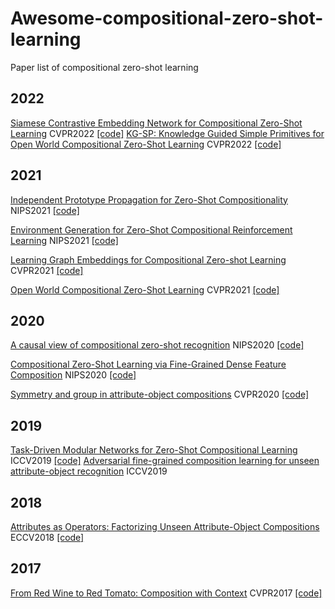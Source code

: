 # Awesome-compositional-zero-shot-learning
Paper list of compositional zero-shot learning

## 2022
[Siamese Contrastive Embedding Network for Compositional Zero-Shot Learning](https://openaccess.thecvf.com/content/CVPR2022/papers/Li_Siamese_Contrastive_Embedding_Network_for_Compositional_Zero-Shot_Learning_CVPR_2022_paper.pdf)  CVPR2022 [[code]](https://github.com/XDUxyLi/SCEN-master)
[KG-SP: Knowledge Guided Simple Primitives for Open World Compositional Zero-Shot Learning](https://openaccess.thecvf.com/content/CVPR2022/papers/Karthik_KG-SP_Knowledge_Guided_Simple_Primitives_for_Open_World_Compositional_Zero-Shot_CVPR_2022_paper.pdf) CVPR2022 [[code]](https://github.com/ExplainableML/KG-SP)


## 2021
[Independent Prototype Propagation for Zero-Shot Compositionality](https://arxiv.org/pdf/2106.00305.pdf) NIPS2021 [[code]](https://github.com/FrankRuis/protoprop)

[Environment Generation for Zero-Shot Compositional Reinforcement Learning](https://proceedings.neurips.cc/paper/2021/file/218344619d8fb95d504ccfa11804073f-Paper.pdf) NIPS2021 [[code]]()

[Learning Graph Embeddings for Compositional Zero-shot Learning](https://openaccess.thecvf.com/content/CVPR2021/papers/Naeem_Learning_Graph_Embeddings_for_Compositional_Zero-Shot_Learning_CVPR_2021_paper.pdf) CVPR2021 [[code]](https://github.com/ExplainableML/czsl)

[Open World Compositional Zero-Shot Learning](https://openaccess.thecvf.com/content/CVPR2021/papers/Mancini_Open_World_Compositional_Zero-Shot_Learning_CVPR_2021_paper.pdf) CVPR2021 [[code]](https://github.com/ExplainableML/czsl)

## 2020
[A causal view of compositional zero-shot recognition](https://arxiv.org/pdf/2006.14610.pdf) NIPS2020 [[code]](https://github.com/nv-research-israel/causal_comp)

[Compositional Zero-Shot Learning via Fine-Grained Dense Feature Composition](https://khoury.neu.edu/home/eelhami/publications/neurips20_CompositionZSL.pdf) NIPS2020 [[code]](https://github.com/hbdat/neurIPS20_CompositionZSL)

[Symmetry and group in attribute-object compositions](https://openaccess.thecvf.com/content_CVPR_2020/papers/Li_Symmetry_and_Group_in_Attribute-Object_Compositions_CVPR_2020_paper.pdf) CVPR2020 [[code]](https://github.com/DirtyHarryLYL/SymNet)

## 2019
[Task-Driven Modular Networks for Zero-Shot Compositional Learning](https://arxiv.org/pdf/1905.05908.pdf) ICCV2019 [[code]](https://github.com/facebookresearch/taskmodularnets)
[Adversarial fine-grained composition learning for unseen attribute-object recognition](https://openaccess.thecvf.com/content_ICCV_2019/papers/Wei_Adversarial_Fine-Grained_Composition_Learning_for_Unseen_Attribute-Object_Recognition_ICCV_2019_paper.pdf) ICCV2019 

## 2018
[Attributes as Operators: Factorizing Unseen Attribute-Object Compositions](https://openaccess.thecvf.com/content_ECCV_2018/papers/Tushar_Nagarajan_Attributes_as_Operators_ECCV_2018_paper.pdf) ECCV2018 [[code]](https://github.com/Tushar-N/attributes-as-operators)

## 2017
[From Red Wine to Red Tomato: Composition with Context](https://www.ri.cmu.edu/wp-content/uploads/2017/12/composing_cvpr17.pdf) CVPR2017 [[code]](https://github.com/imisra/composing_cvpr17)
